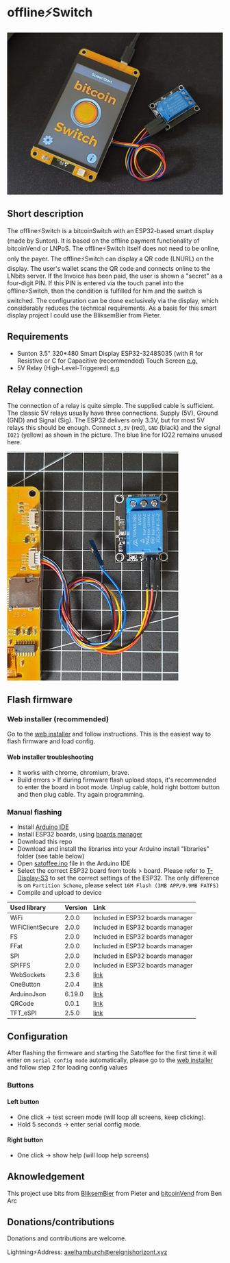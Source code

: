 # offline⚡️Switch

<!--- ![offline⚡️Switch](./images/main.jpg)--->

<img src="./images/main.jpg" width="700">

## Short description

The offline⚡️Switch is a bitcoinSwitch with an ESP32-based smart display (made by Sunton). It is based on the offline payment functionality of bitcoinVend or LNPoS. The offline⚡️Switch itself does not need to be online, only the payer. The offline⚡️Switch can display a QR code (LNURL) on the display. The user's wallet scans the QR code and connects online to the LNbits server. If the Invoice has been paid, the user is shown a "secret" as a four-digit PIN. If this PIN is entered via the touch panel into the offline⚡️Switch, then the condition is fulfilled for him and the switch is switched. The configuration can be done exclusively via the display, which considerably reduces the technical requirements. As a basis for this smart display project I could use the BliksemBier from Pieter.

## Requirements

- Sunton 3.5" 320\*480 Smart Display ESP32-3248S035 (with R for Resistive or C for Capacitive (recommended) Touch Screen [e.g.](https://de.aliexpress.com/item/1005004632953455.html)
- 5V Relay (High-Level-Triggered) [e.g](https://www.az-delivery.de/products/relais-modul)

## Relay connection

The connection of a relay is quite simple. The supplied cable is sufficient. The classic 5V relays usually have three connections. Supply (5V), Ground (GND) and Signal (Sig). The ESP32 delivers only 3.3V, but for most 5V relays this should be enough. Connect `3,3V` (red), `GND` (black) and the signal `IO21` (yellow) as shown in the picture. The blue line for IO22 remains unused here.

<img src="./images/relay.jpg" width="400">

## Flash firmware

### Web installer (recommended)

Go to the [web installer](https://satoffee.danielpcostas.dev/) and follow instructions. This is the easiest way to flash firmware and load config.

#### Web installer troubleshooting

- It works with chrome, chromium, brave.
- Build errors > If during firmware flash upload stops, it's recommended to enter the board in boot mode. Unplug cable, hold right bottom button and then plug cable. Try again programming.

### Manual flashing

- Install [Arduino IDE](https://www.arduino.cc/en/software)
- Install ESP32 boards, using [boards manager](https://github.com/espressif/arduino-esp32/releases/download/2.0.9/esp32-2.0.9.zip)
- Download this repo
- Download and install the libraries into your Arduino install "libraries" folder (see table below)
- Open [satoffee.ino](./satoffee/satoffee.ino) file in the Arduino IDE
- Select the correct ESP32 board from tools > board. Please refer to [T-Display-S3](https://github.com/Xinyuan-LilyGO/T-Display-S3) to set the correct settings of the ESP32. The only difference is on `Partition Scheme`, please select `16M Flash (3MB APP/9.9MB FATFS)`
- Compile and upload to device

| Used library     | Version | Link                                                              |
| :--------------- | :------ | :---------------------------------------------------------------- |
| WiFi             | 2.0.0   | Included in ESP32 boards manager                                  |
| WiFiClientSecure | 2.0.0   | Included in ESP32 boards manager                                  |
| FS               | 2.0.0   | Included in ESP32 boards manager                                  |
| FFat             | 2.0.0   | Included in ESP32 boards manager                                  |
| SPI              | 2.0.0   | Included in ESP32 boards manager                                  |
| SPIFFS           | 2.0.0   | Included in ESP32 boards manager                                  |
| WebSockets       | 2.3.6   | [link](https://github.com/Links2004/arduinoWebSockets/tree/2.3.6) |
| OneButton        | 2.0.4   | [link](https://github.com/mathertel/OneButton/tree/2.0.4)         |
| ArduinoJson      | 6.19.0  | [link](https://github.com/bblanchon/ArduinoJson/tree/v6.19.0)     |
| QRCode           | 0.0.1   | [link](https://github.com/ricmoo/QRCode/tree/v0.0.1)              |
| TFT_eSPI         | 2.5.0   | [link](./libraries/TFT_eSPI.zip)                                  |

## Configuration

After flashing the firmware and starting the Satoffee for the first time it will enter on `serial config mode` automatically, please go to the [web installer](https://satoffee.danielpcostas.dev/) and follow step 2 for loading config values

### Buttons

#### Left button

- One click → test screen mode (will loop all screens, keep clicking).
- Hold 5 seconds → enter serial config mode.

#### Right button

- One click → show help (will loop help screens)

## Aknowledgement

This project use bits from
[BliksemBier](https://github.com/pieterjm/BliksemBier) from Pieter and
[bitcoinVend](https://github.com/arcbtc/bitcoinVend) from Ben Arc

## Donations/contributions

Donations and contributions are welcome.

Lightning⚡Address: <axelhamburch@ereignishorizont.xyz>
